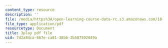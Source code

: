 ```yaml
---
content_type: resource
description: ''
file: /media/https%3A/open-learning-course-data-rc.s3.amazonaws.com/18-086-mathematical-methods-for-engineers-ii-spring-2006/7d2a8dca667eca8138bb2b587502049a_XPo4dHK48Nw.pdf
file_type: application/pdf
resourcetype: Document
title: 3play pdf file
uid: 7d2a8dca-667e-ca81-38bb-2b587502049a
---
```

